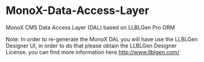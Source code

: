 MonoX-Data-Access-Layer
=======================

MonoX CMS Data Access Layer (DAL) based on LLBLGen Pro ORM

Note: In order to re-generate the MonoX DAL you will have use the LLBLGen Designer UI, in order to do that please obtain the LLBLGen Designer License. you can find more information here http://www.llblgen.com/